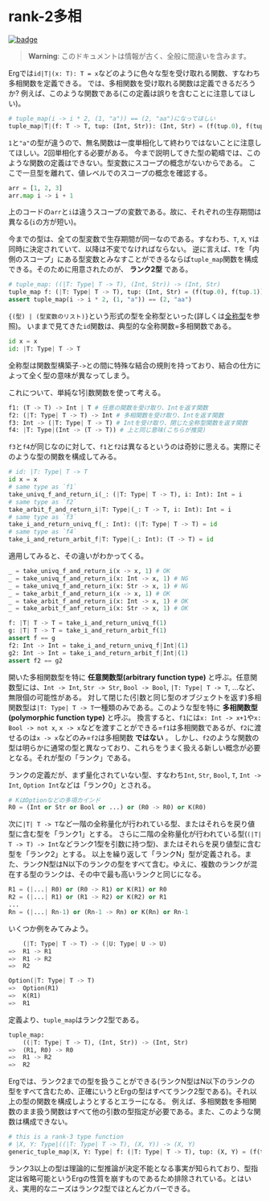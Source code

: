 # rank-2多相

[![badge](https://img.shields.io/endpoint.svg?url=https%3A%2F%2Fgezf7g7pd5.execute-api.ap-northeast-1.amazonaws.com%2Fdefault%2Fsource_up_to_date%3Fowner%3Derg-lang%26repos%3Derg%26ref%3Dmain%26path%3Ddoc/EN/syntax/type/advanced/_rank2type.md%26commit_hash%3D06f8edc9e2c0cee34f6396fd7c64ec834ffb5352)](https://gezf7g7pd5.execute-api.ap-northeast-1.amazonaws.com/default/source_up_to_date?owner=erg-lang&repos=erg&ref=main&path=doc/EN/syntax/type/advanced/_rank2type.md&commit_hash=06f8edc9e2c0cee34f6396fd7c64ec834ffb5352)

> __Warning__: このドキュメントは情報が古く、全般に間違いを含みます。

Ergでは`id|T|(x: T): T = x`などのように色々な型を受け取れる関数、すなわち多相関数を定義できる。
では、多相関数を受け取れる関数は定義できるだろうか?
例えば、このような関数である(この定義は誤りを含むことに注意してほしい)。

```python
# tuple_map(i -> i * 2, (1, "a")) == (2, "aa")になってほしい
tuple_map|T|(f: T -> T, tup: (Int, Str)): (Int, Str) = (f(tup.0), f(tup.1))
```

`1`と`"a"`の型が違うので、無名関数は一度単相化して終わりではないことに注意してほしい。2回単相化する必要がある。
今まで説明してきた型の範疇では、このような関数の定義はできない。型変数にスコープの概念がないからである。
ここで一旦型を離れて、値レベルでのスコープの概念を確認する。

```python
arr = [1, 2, 3]
arr.map i -> i + 1
```

上のコードの`arr`と`i`は違うスコープの変数である。故に、それぞれの生存期間は異なる(`i`の方が短い)。

今までの型は、全ての型変数で生存期間が同一なのである。すなわち、`T`, `X`, `Y`は同時に決定されていて、以降は不変でなければならない。
逆に言えば、`T`を「内側のスコープ」にある型変数とみなすことができるならば`tuple_map`関数を構成できる。そのために用意されたのが、 __ランク2型__ である。

```python
# tuple_map: ((|T: Type| T -> T), (Int, Str)) -> (Int, Str)
tuple_map f: (|T: Type| T -> T), tup: (Int, Str) = (f(tup.0), f(tup.1))
assert tuple_map(i -> i * 2, (1, "a")) == (2, "aa")
```

`{(型) | (型変数のリスト)}`という形式の型を全称型といった(詳しくは[全称型](./../quantified.md)を参照)。
いままで見てきた`id`関数は、典型的な全称関数=多相関数である。

```python
id x = x
id: |T: Type| T -> T
```

全称型は関数型構築子`->`との間に特殊な結合の規則を持っており、結合の仕方によって全く型の意味が異なってしまう。

これについて、単純な1引数関数を使って考える。

```python
f1: (T -> T) -> Int | T # 任意の関数を受け取り、Intを返す関数
f2: (|T: Type| T -> T) -> Int # 多相関数を受け取り、Intを返す関数
f3: Int -> (|T: Type| T -> T) # Intを受け取り、閉じた全称型関数を返す関数
f4: |T: Type|(Int -> (T -> T)) # 上と同じ意味(こちらが推奨)
```

`f3`と`f4`が同じなのに対して、`f1`と`f2`は異なるというのは奇妙に思える。実際にそのような型の関数を構成してみる。

```python
# id: |T: Type| T -> T
id x = x
# same type as `f1`
take_univq_f_and_return_i(_: (|T: Type| T -> T), i: Int): Int = i
# same type as `f2`
take_arbit_f_and_return_i|T: Type|(_: T -> T, i: Int): Int = i
# same type as `f3`
take_i_and_return_univq_f(_: Int): (|T: Type| T -> T) = id
# same type as `f4`
take_i_and_return_arbit_f|T: Type|(_: Int): (T -> T) = id
```

適用してみると、その違いがわかってくる。

```python
_ = take_univq_f_and_return_i(x -> x, 1) # OK
_ = take_univq_f_and_return_i(x: Int -> x, 1) # NG
_ = take_univq_f_and_return_i(x: Str -> x, 1) # NG
_ = take_arbit_f_and_return_i(x -> x, 1) # OK
_ = take_arbit_f_and_return_i(x: Int -> x, 1) # OK
_ = take_arbit_f_anf_return_i(x: Str -> x, 1) # OK

f: |T| T -> T = take_i_and_return_univq_f(1)
g: |T| T -> T = take_i_and_return_arbit_f(1)
assert f == g
f2: Int -> Int = take_i_and_return_univq_f|Int|(1)
g2: Int -> Int = take_i_and_return_arbit_f|Int|(1)
assert f2 == g2
```

開いた多相関数型を特に __任意関数型(arbitrary function type)__ と呼ぶ。任意関数型には、`Int -> Int`, `Str -> Str`, `Bool -> Bool`, `|T: Type| T -> T`, ...など、無限個の可能性がある。
対して閉じた(引数と同じ型のオブジェクトを返す)多相関数型は`|T: Type| T -> T`一種類のみである。このような型を特に __多相関数型(polymorphic function type)__ と呼ぶ。
換言すると、`f1`には`x: Int -> x+1`や`x: Bool -> not x`, `x -> x`などを渡すことができる=`f1`は多相関数であるが、`f2`に渡せるのは`x -> x`などのみ=`f2`は多相関数 __ではない__ 。
しかし、`f2`のような関数の型は明らかに通常の型と異なっており、これらをうまく扱える新しい概念が必要となる。それが型の「ランク」である。

ランクの定義だが、まず量化されていない型、すなわち`Int`, `Str`, `Bool`, `T`, `Int -> Int`, `Option Int`などは「ランク0」とされる。

```python
# KはOptionなどの多項カインド
R0 = (Int or Str or Bool or ...) or (R0 -> R0) or K(R0)
```

次に`|T| T -> T`など一階の全称量化が行われている型、またはそれらを戻り値型に含む型を「ランク1」とする。
さらに二階の全称量化が行われている型(`(|T| T -> T) -> Int`などランク1型を引数に持つ型)、またはそれらを戻り値型に含む型を「ランク2」とする。
以上を繰り返して「ランクN」型が定義される。また、ランクN型はN以下のランクの型をすべて含む。ゆえに、複数のランクが混在する型のランクは、その中で最も高いランクと同じになる。

```python
R1 = (|...| R0) or (R0 -> R1) or K(R1) or R0
R2 = (|...| R1) or (R1 -> R2) or K(R2) or R1
...
Rn = (|...| Rn-1) or (Rn-1 -> Rn) or K(Rn) or Rn-1
```

いくつか例をみてみよう。

```python
    (|T: Type| T -> T) -> (|U: Type| U -> U)
=>  R1 -> R1
=>  R1 -> R2
=>  R2

Option(|T: Type| T -> T)
=>  Option(R1)
=>  K(R1)
=>  R1
```

定義より、`tuple_map`はランク2型である。

```python
tuple_map:
    ((|T: Type| T -> T), (Int, Str)) -> (Int, Str)
=>  (R1, R0) -> R0
=>  R1 -> R2
=>  R2
```

Ergでは、ランク2までの型を扱うことができる(ランクN型はN以下のランクの型をすべて含むため、正確にいうとErgの型はすべてランク2型である)。それ以上の型の関数を構成しようとするとエラーになる。
例えば、多相関数を多相関数のまま扱う関数はすべて他の引数の型指定が必要である。また、このような関数は構成できない。

```python
# this is a rank-3 type function
# |X, Y: Type|((|T: Type| T -> T), (X, Y)) -> (X, Y)
generic_tuple_map|X, Y: Type| f: (|T: Type| T -> T), tup: (X, Y) = (f(tup.0), f(tup.1))
```

ランク3以上の型は理論的に型推論が決定不能となる事実が知られており、型指定は省略可能というErgの性質を崩すものであるため排除されている。とはいえ、実用的なニーズはランク2型でほとんどカバーできる。
